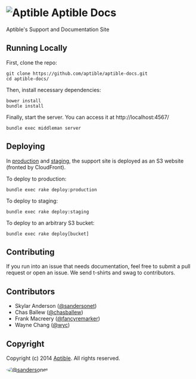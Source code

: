 # ![Aptible](http://aptible-media-assets-manual.s3.amazonaws.com/tiny-github-icon.png) Aptible Docs

Aptible's Support and Documentation Site

## Running Locally

First, clone the repo:

    git clone https://github.com/aptible/aptible-docs.git
    cd aptible-docs/

Then, install necessary dependencies:

    bower install
    bundle install

Finally, start the server. You can access it at http://localhost:4567/

    bundle exec middleman server

## Deploying

In [production](https://support.aptible.com) and [staging](https://support.aptible-staging.com), the support site is deployed as an S3 website (fronted by CloudFront).

To deploy to production:

    bundle exec rake deploy:production

To deploy to staging:

    bundle exec rake deploy:staging

To deploy to an arbitrary S3 bucket:

    bundle exec rake deploy[bucket]

## Contributing

If you run into an issue that needs documentation, feel free to submit a pull request or open an issue. We send t-shirts and swag to contributors.

## Contributors

* Skylar Anderson ([@sandersonet](https://github.com/sandersonet))
* Chas Ballew ([@chasballew](https://github.com/chasballew))
* Frank Macreery ([@fancyremarker](https://github.com/fancyremarker))
* Wayne Chang ([@wyc](https://github.com/wyc))

## Copyright

Copyright (c) 2014 [Aptible](https://www.aptible.com). All rights reserved.

[<img src="https://s.gravatar.com/avatar/9b58236204e844e3181e43e05ddb0809?s=60" style="border-radius: 50%;" alt="@sandersonet" />](https://github.com/sandersonet)